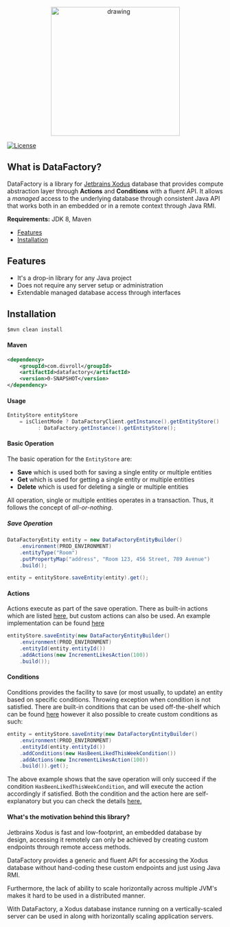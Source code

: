 <p align="center">
    <img src="https://datafactory.divroll.com/logo_big.png" alt="drawing" width="300"/>
</p>

[![License](https://img.shields.io/badge/License-Apache%202.0-blue.svg)](https://opensource.org/licenses/Apache-2.0)

## What is DataFactory?

DataFactory is a library for [Jetbrains Xodus](https://github.com/JetBrains/xodus) database that provides 
compute abstraction layer through **Actions** and **Conditions** with a fluent API. It allows 
a _managed_ access to the underlying database through consistent Java API that works both
in an embedded or in a remote context through Java RMI. 

**Requirements:** JDK 8, Maven

- [Features](#features)
- [Installation](#installation)

Features
---

- It's a drop-in library for any Java project
- Does not require any server setup or administration
- Extendable managed database access through interfaces

Installation
---

```$xslt
$mvn clean install
```

#### Maven
```xml
<dependency>
    <groupId>com.divroll</groupId>
    <artifactId>datafactory</artifactId>
    <version>0-SNAPSHOT</version>
</dependency>
```

#### Usage

```java
EntityStore entityStore 
    = isClientMode ? DataFactoryClient.getInstance().getEntityStore() 
          : DataFactory.getInstance().getEntityStore();
```

#### Basic Operation

The basic operation for the `EntityStore` are:

- **Save** which is used both for saving a single entity or multiple entities
- **Get** which is used for getting a single entity or multiple entities 
- **Delete** which is used for deleting a single or multiple entities

All operation, single or multiple entities operates in a transaction. 
Thus, it follows the concept of _all-or-nothing_. 

##### Save Operation

```java
DataFactoryEntity entity = new DataFactoryEntityBuilder()
    .environment(PROD_ENVIRONMENT)
    .entityType("Room")
    .putPropertyMap("address", "Room 123, 456 Street, 789 Avenue")
    .build();

entity = entityStore.saveEntity(entity).get();
```

#### Actions

Actions execute as part of the save operation. There as built-in actions which 
are listed [here,](https://sourcegraph.com/github.com/divroll/datafactory@master/-/tree/src/main/java/com/divroll/datafactory/actions) 
but custom actions can also be used. An example implementation can be found [here](https://sourcegraph.com/github.com/divroll/datafactory@master/-/blob/src/test/java/com/divroll/datafactory/actions/IncrementLikesAction.java)

```java
entityStore.saveEntity(new DataFactoryEntityBuilder()
    .environment(PROD_ENVIRONMENT)
    .entityId(entity.entityId())
    .addActions(new IncrementLikesAction(100))
    .build());
```

#### Conditions

Conditions provides the facility to save (or most usually, to update) an entity based on specific conditions.
Throwing exception when condition is not satisfied. There are built-in conditions that can be used 
off-the-shelf which can be found [here](https://sourcegraph.com/github.com/divroll/datafactory@master/-/tree/src/main/java/com/divroll/datafactory/conditions) 
however it also possible to create custom conditions as such:

```java
entity = entityStore.saveEntity(new DataFactoryEntityBuilder()
    .environment(PROD_ENVIRONMENT)
    .entityId(entity.entityId())
    .addConditions(new HasBeenLikedThisWeekCondition())
    .addActions(new IncrementLikesAction(100))
    .build()).get();
```

The above example shows that the save operation will only succeed if the condition 
`HasBeenLikedThisWeekCondition`, and will execute the action accordingly if satisfied.
Both the condition and the action here are self-explanatory but you can check the 
details [here.](https://sourcegraph.com/github.com/divroll/datafactory@master/-/blob/src/test/java/com/divroll/datafactory/conditions/CustomConditionTest.java)
 

#### What's the motivation behind this library? 

Jetbrains Xodus is fast and low-footprint, an embedded database by design, accessing it remotely 
can only be achieved by creating custom endpoints through remote access methods. 

DataFactory provides a generic and fluent API for accessing the Xodus database without hand-coding 
these custom endpoints and just using Java RMI. 

Furthermore, the lack of ability to scale horizontally across multiple JVM's makes it hard to be used 
in a distributed manner. 

With DataFactory, a Xodus database instance running on a vertically-scaled server can be used in along with
horizontally scaling application servers.